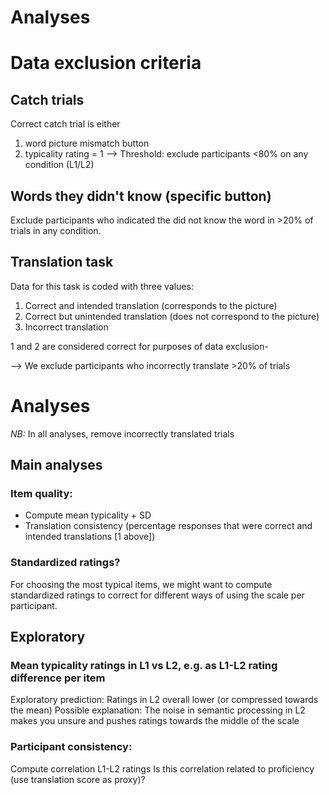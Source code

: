 Analyses
========

Data exclusion criteria
=======================

Catch trials
---------------

Correct catch trial is either
1. word picture mismatch button
2. typicality rating = 1
--> Threshold: exclude participants <80% on any condition (L1/L2)


Words they didn't know (specific button)
------------------------------------------

Exclude participants who indicated the did not know the word in >20% of trials
in any condition.


Translation task
-----------------

Data for this task is coded with three values:
1) Correct and intended translation (corresponds to the picture)
2) Correct but unintended translation (does not correspond to the picture)
3) Incorrect translation

1 and 2 are considered correct for purposes of data exclusion-

--> We exclude participants who incorrectly translate >20% of trials


Analyses
========

*NB:*
In all analyses, remove incorrectly translated trials


Main analyses
-------------

### Item quality:

- Compute mean typicality + SD
- Translation consistency (percentage responses that were correct and intended
  translations [1 above])


### Standardized ratings?

For choosing the most typical items, we might want to compute standardized
ratings to correct for different ways of using the scale per participant.


Exploratory
-----------

### Mean typicality ratings in L1 vs L2, e.g. as L1-L2 rating difference per item

Exploratory prediction:
Ratings in L2 overall lower (or compressed towards the mean)
Possible explanation:
The noise in semantic processing in L2 makes you unsure and pushes ratings 
towards the middle of the scale


### Participant consistency:

Compute correlation L1-L2 ratings
Is this correlation related to proficiency (use translation score as proxy)?
